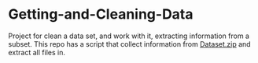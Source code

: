 # Getting-and-Cleaning-Data
Project for clean a data set, and work with it, extracting information from a subset.
This repo has a script that collect information from [Dataset.zip](https://d396qusza40orc.cloudfront.net/getdata%2Fprojectfiles%2FUCI%20HAR%20Dataset.zip)
and extract all files in.

